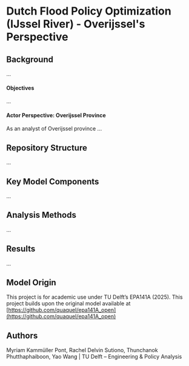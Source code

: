# Dutch Flood Policy Optimization (IJssel River) - Overijssel's Perspective

## Background

...

#### Objectives

...

#### Actor Perspective: Overijssel Province

As an analyst of Overijssel province ...

## Repository Structure

...

## Key Model Components

...

## Analysis Methods

...

## Results

...






## Model Origin
This project is for academic use under TU Delft’s EPA141A (2025). This project builds upon the original model available at [https://github.com/quaquel/epa141A_open](https://github.com/quaquel/epa141A_open)

## Authors
Myriam Kammüller Pont, Rachel Delvin Sutiono, Thunchanok Phutthaphaiboon, Yao Wang | TU Delft – Engineering & Policy Analysis